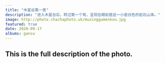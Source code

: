 ```yaml
---
title: "木星谷第一景"
description: "进入木星谷后，转过第一个弯，呈现在眼前是这一小座白色的岩石山体。"
image: http://photo.chachaphoto.uk/muxinggumenkou.jpg
featured: true
date: 2020-09-17
albums: gansu
---
```


## This is the full description of the photo.
